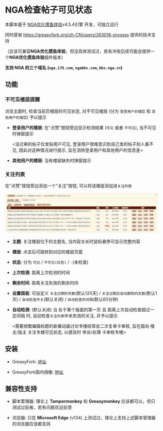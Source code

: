 # NGA检查帖子可见状态

本脚本基于 [NGA优化摸鱼体验](https://github.com/kisshang1993/NGA-BBS-Script)v4.5.4引擎 开发，可独立运行

同时感谢 https://greasyfork.org/zh-CN/users/263018-snyssss 提供的技术支持

（应该可兼容**NGA优化摸鱼体验**，但没具体测试过，若有冲突后续可能会提供一个**NGA优化摸鱼体验**插件版本）

**支持 NGA 的三个域名 (`nga.178.com`, `ngabbs.com`, `bbs.nga.cn`)**

## 功能

### 不可见楼层提醒

浏览主题时, 检查当前页楼层的可见状态, 对不可见楼层 (分为 `登录用户的楼层` 和 `其他用户的楼层`) 予以提示

- **登录用户的楼层**: 在"点赞"按钮旁边显示检测结果 (`可见` 或者 `不可见`), 当不可见时弹窗提示
  
  <没过审的帖子仅发贴用户可见, 登录用户很难意识到自己发的帖子别人看不见, 因此对这种情况进行提示, 旨在消除登录用户和其他用户的信息差>

- **其他用户的楼层**: 当有楼层缺失时弹窗提示

### 关注列表

在"点赞"按钮旁边添加一个"关注"按钮, 可以将该楼层添加进`关注列表`

![关注列表](https://raw.githubusercontent.com/stone5265/GreasyFork-NGA-Check-Post-Status/refs/heads/master/figs/watchlist.png)

- **主题**: 关注楼层位于的主题名, 当内容太长时鼠标悬停可显示完整内容

- **楼层**: 点击后可跳转到对应的楼层页面

- **状态**: 分为 `可见` / `不可见(红色)` / `-`(未检查)

- **上次检测**: 距离上次检测的时间

- **剩余时间**: 距离关注失效的剩余时间

- **设置面板**: 可自定义 `关注过期的天数`(默认120天) / `关注过期后自动删除的天数`(默认1天) / `自动检查开关`(默认关闭) / `自动检查的间隔`(默认60分钟)

- **自动检测**: (默认关闭) 当 处于某个版面的第一页 且 距离上次自动检查超过一定间隔 时, 自动检查`关注列表`中未失效的关注, 并予以提示

  <需要频繁编辑标题的新番动画讨论专楼经常会二次复审卡审核, 旨在面向 楼主/版主 关注专楼可见状态, 以便及时 申诉/处理 卡审核专楼>

## 安装

- GreasyFork: [地址](https://greasyfork.org/zh-CN/scripts/531676)

- GreasyFork国内镜像: [地址](https://gfork.zh-tw.eu.org/zh-hans/scripts/531676)

## 兼容性支持

- 脚本管理器: 理论上 **Tampermonkey** 和 **Greasymonkey** 应该都可以，但只测试过前者，若有问题欢迎反馈

- 浏览器: 只在 **Microsoft Edge** (v134) 上测试过，理论上支持上述脚本管理器的浏览器应该都支持